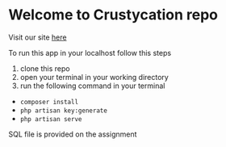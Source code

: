 # Welcome to Crustycation repo
Visit our site [here](www.crustycation.crusty-crud.xyz)

To run this app in your localhost follow this steps

1. clone this repo
2. open your terminal in your working directory
3. run the following command in your terminal
* ```composer install```
* ```php artisan key:generate```
* ```php artisan serve```

SQL file is provided on the assignment
 

